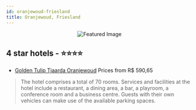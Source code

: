 ```yaml
---
id: oranjewoud-friesland
title: Oranjewoud, Friesland
---
```


<center><img src="https://i.travelapi.com/hotels/1000000/90000/83700/83605/62a271a3_z.jpg" alt="Featured Image" /></center>


##  4 star hotels - ⭐️⭐️⭐️⭐️

-    [Golden Tulip Tjaarda Oranjewoud](https://us.hurb.com/hotels/oranjewoud/golden-tulip-tjaarda-oranjewoud-JNP-JP265518?cmp=18055) Prices from R$ 590,65
   > The hotel comprises a total of 70 rooms. Services and facilities at the hotel include a restaurant, a dining area, a bar, a playroom, a conference room and a business centre. Guests with their own vehicles can make use of the available parking spaces.

